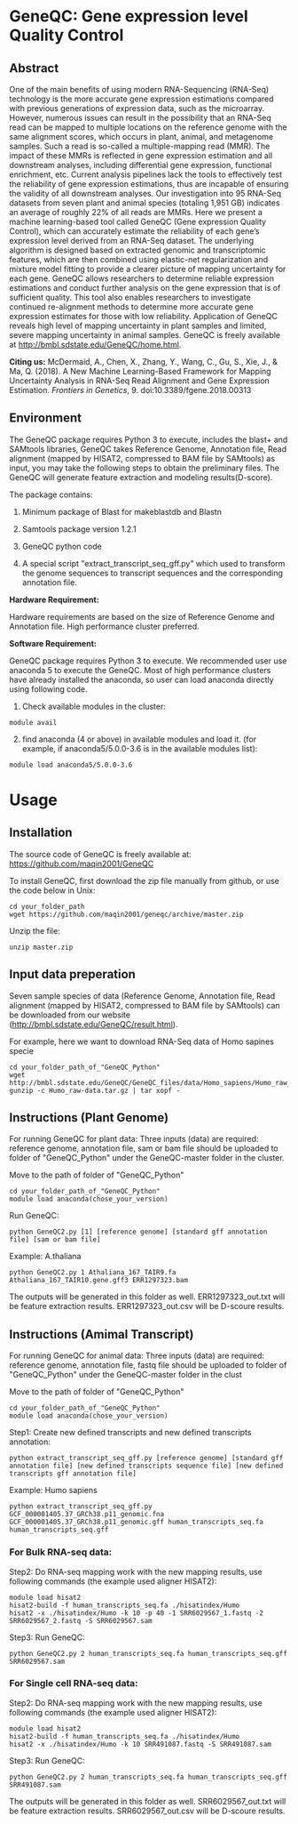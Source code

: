 # GeneQC: Gene expression level Quality Control #

## Abstract ##

One of the main benefits of using modern RNA-Sequencing (RNA-Seq) technology is the more accurate gene expression estimations compared with previous generations of expression data, such as the microarray. However, numerous issues can result in the possibility that an RNA-Seq read can be mapped to multiple locations on the reference genome with the same alignment scores, which occurs in plant, animal, and metagenome samples. Such a read is so-called a multiple-mapping read (MMR). The impact of these MMRs is reflected in gene expression estimation and all downstream analyses, including differential gene expression, functional enrichment, etc. Current analysis pipelines lack the tools to effectively test the reliability of gene expression estimations, thus are incapable of ensuring the validity of all downstream analyses. Our investigation into 95 RNA-Seq datasets from seven plant and animal species (totaling 1,951 GB) indicates an average of roughly 22% of all reads are MMRs. Here we present a machine learning-based tool called GeneQC (Gene expression Quality Control), which can accurately estimate the reliability of each gene’s expression level derived from an RNA-Seq dataset. The underlying algorithm is designed based on extracted genomic and transcriptomic features, which are then combined using elastic-net regularization
and mixture model fitting to provide a clearer picture of mapping uncertainty for each gene. GeneQC allows researchers to determine reliable expression estimations and conduct further analysis on the gene expression that is of sufficient quality. This tool also
enables researchers to investigate continued re-alignment methods to determine more accurate gene expression estimates for those with low reliability. Application of GeneQC reveals high level of mapping uncertainty in plant samples and limited, severe mapping uncertainty in animal samples. GeneQC is freely available at http://bmbl.sdstate.edu/GeneQC/home.html.


**Citing us:** McDermaid, A., Chen, X., Zhang, Y., Wang, C., Gu, S., Xie, J., & Ma, Q. (2018). A New Machine Learning-Based Framework for Mapping Uncertainty Analysis in RNA-Seq Read Alignment and Gene Expression Estimation. *Frontiers in Genetics*, 9. doi:10.3389/fgene.2018.00313

## Environment ##

The GeneQC package requires Python 3 to execute, includes the blast+ and SAMtools libraries, GeneQC takes Reference Genome, Annotation file, Read alignment (mapped by HISAT2, compressed to BAM file by SAMtools) as input, you may take the following steps to obtain the preliminary files. The GeneQC will generate feature extraction and modeling results(D-score).

The package contains:

1. Minimum package of Blast for makeblastdb and Blastn

2. Samtools package version 1.2.1

3. GeneQC python code

4. A special script "extract_transcript_seq_gff.py" which used to transform the genome sequences to transcript sequences and the corresponding annotation file.

**Hardware Requirement:**

Hardware requirements are based on the size of Reference Genome and Annotation file. High performance cluster preferred.

**Software Requirement:**

GeneQC package requires Python 3 to execute. We recommended user use anaconda 5 to execute the GeneQC. Most of high performance clusters have already installed the anaconda, so user can load anaconda directly using following code.

1. Check available modules in the cluster:
```{r,engine='bash',eval=FALSE}
module avail
```
2. find anaconda (4 or above) in available modules and load it. (for example, if anaconda5/5.0.0-3.6 is in the available modules list):
```{r,engine='bash',eval=FALSE, module}
module load anaconda5/5.0.0-3.6
```

# Usage #

## Installation
The source code of GeneQC is freely available at: https://github.com/maqin2001/GeneQC

To install GeneQC, first download the zip file manually from github, or use the code below in Unix:
```{r,engine='bash',eval=FALSE, download}
cd your_folder_path
wget https://github.com/maqin2001/geneqc/archive/master.zip
```
Unzip the file:
```{r,engine='bash',eval=FALSE, unzip}
unzip master.zip
```

## Input data preperation

Seven sample species of data (Reference Genome, Annotation file, Read alignment (mapped by HISAT2, compressed to BAM file by SAMtools) can be downloaded from our website (http://bmbl.sdstate.edu/GeneQC/result.html).

For example, here we want to download RNA-Seq data of Homo sapines specie

```{r,engine='bash',eval=FALSE}
cd your_folder_path_of_"GeneQC_Python"
wget http://bmbl.sdstate.edu/GeneQC/GeneQC_files/data/Homo_sapiens/Humo_raw_data.tar.gz
gunzip -c Humo_raw-data.tar.gz | tar xopf -
```
## Instructions (Plant Genome)

For running GeneQC for plant data: Three inputs (data) are required: reference genome, annotation file, sam or bam file should be uploaded to folder of "GeneQC_Python" under the GeneQC-master folder in the cluster.

Move to the path of folder of "GeneQC_Python"
```{r,engine='bash',eval=FALSE}
cd your_folder_path_of_"GeneQC_Python"
module load anaconda(chose_your_version)
```

Run GeneQC:
```{r,engine='bash',eval=FALSE}
python GeneQC2.py [1] [reference genome] [standard gff annotation file] [sam or bam file]
```

Example: A.thaliana
```{r,engine='bash',eval=FALSE}
python GeneQC2.py 1 Athaliana_167_TAIR9.fa Athaliana_167_TAIR10.gene.gff3 ERR1297323.bam
```

The outputs will be generated in this folder as well. ERR1297323_out.txt will be feature extraction results. ERR1297323_out.csv will be D-scoure results.

## Instructions (Amimal Transcript)

For running GeneQC for animal data: Three inputs (data) are required: reference genome, annotation file, fastq file should be uploaded to folder of "GeneQC_Python" under the GeneQC-master folder in the clust

Move to the path of folder of "GeneQC_Python"
```{r,engine='bash',eval=FALSE}
cd your_folder_path_of_"GeneQC_Python"
module load anaconda(chose_your_version)
```

Step1: Create new defined transcripts and new defined transcripts annotation:
```{r,engine='bash',eval=FALSE}
python extract_transcript_seq_gff.py [reference genome] [standard gff annotation file] [new defined transcripts sequence file] [new defined transcripts gff annotation file]
```

Example: Humo sapiens
```{r,engine='bash',eval=FALSE}
python extract_transcript_seq_gff.py GCF_000001405.37_GRCh38.p11_genomic.fna GCF_000001405.37_GRCh38.p11_genomic.gff human_transcripts_seq.fa human_transcripts_seq.gff
```

### For Bulk RNA-seq data:
Step2: Do RNA-seq mapping work with the new mapping results, use following commands (the example used aligner HISAT2):
```{r,engine='bash',eval=FALSE}
module load hisat2
hisat2-build -f human_transcripts_seq.fa ./hisatindex/Humo
hisat2 -x ./hisatindex/Humo -k 10 -p 40 -1 SRR6029567_1.fastq -2 SRR6029567_2.fastq -S SRR6029567.sam
```

Step3: Run GeneQC:
```{r,engine='bash',eval=FALSE}
python GeneQC2.py 2 human_transcripts_seq.fa human_transcripts_seq.gff SRR6029567.sam
```

### For Single cell RNA-seq data:
Step2: Do RNA-seq mapping work with the new mapping results, use following commands (the example used aligner HISAT2):
```{r,engine='bash',eval=FALSE}
module load hisat2
hisat2-build -f human_transcripts_seq.fa ./hisatindex/Humo
hisat2 -x ./hisatindex/Humo -k 10 SRR491087.fastq -S SRR491087.sam
```

Step3: Run GeneQC:
```{r,engine='bash',eval=FALSE}
python GeneQC2.py 2 human_transcripts_seq.fa human_transcripts_seq.gff SRR491087.sam
```

The outputs will be generated in this folder as well. SRR6029567_out.txt will be feature extraction results. SRR6029567_out.csv will be D-scoure results.
